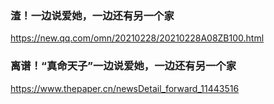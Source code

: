 ### 渣！一边说爱她，一边还有另一个家
https://new.qq.com/omn/20210228/20210228A08ZB100.html

### 离谱！“真命天子”一边说爱她，一边还有另一个家
https://www.thepaper.cn/newsDetail_forward_11443516
